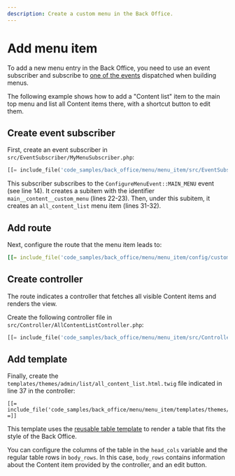 ```yaml
---
description: Create a custom menu in the Back Office.
---
```


# Add menu item

To add a new menu entry in the Back Office, you need to use an event subscriber
and subscribe to [one of the events](back_office_menus.md#menu-events) dispatched when building menus.

The following example shows how to add a "Content list" item to the main top menu
and list all Content items there, with a shortcut button to edit them.

## Create event subscriber

First, create an event subscriber in `src/EventSubscriber/MyMenuSubscriber.php`:

``` php hl_lines="14 22-23 31-32"
[[= include_file('code_samples/back_office/menu/menu_item/src/EventSubscriber/MyMenuSubscriber.php', 0, 43) =]][[= include_file('code_samples/back_office/menu/menu_item/src/EventSubscriber/MyMenuSubscriber.php', 48, 50) =]]
```

This subscriber subscribes to the `ConfigureMenuEvent::MAIN_MENU` event (see line 14).
It creates a subitem with the identifier `main__content__custom_menu` (lines 22-23).
Then, under this subitem, it creates an `all_content_list` menu item (lines 31-32).

## Add route

Next, configure the route that the menu item leads to:

``` yaml
[[= include_file('code_samples/back_office/menu/menu_item/config/custom_routes.yaml') =]]
```

## Create controller

The route indicates a controller that fetches all visible Content items and renders the view.

Create the following controller file in `src/Controller/AllContentListController.php`:

``` php hl_lines="56"
[[= include_file('code_samples/back_office/menu/menu_item/src/Controller/AllContentListController.php') =]]
```

## Add template

Finally, create the `templates/themes/admin/list/all_content_list.html.twig` file indicated in line 37 in the controller:

``` html+twig hl_lines="35-42 46 48-54 56"
[[= include_file('code_samples/back_office/menu/menu_item/templates/themes/admin/all_content_list.html.twig') =]]
```

This template uses the [reusable table template](reusable_components.md#tables)
to render a table that fits the style of the Back Office.

You can configure the columns of the table in the `head_cols` variable
and the regular table rows in `body_rows`.
In this case, `body_rows` contains information about the Content item provided by the controller,
and an edit button.
